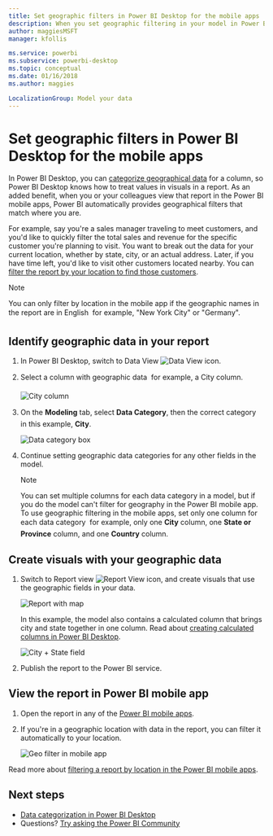 ```yaml
---
title: Set geographic filters in Power BI Desktop for the mobile apps
description: When you set geographic filtering in your model in Power BI Desktop, you can filter data for your location automatically in the Power BI mobile apps.
author: maggiesMSFT
manager: kfollis

ms.service: powerbi
ms.subservice: powerbi-desktop
ms.topic: conceptual
ms.date: 01/16/2018
ms.author: maggies

LocalizationGroup: Model your data
---
```

# Set geographic filters in Power BI Desktop for the mobile apps
In Power BI Desktop, you can [categorize geographical data](desktop-data-categorization.md) for a column, so Power BI Desktop knows how to treat values in visuals in a report. As an added benefit, when you or your colleagues view that report in the Power BI mobile apps, Power BI automatically provides geographical filters that match where you are. 

For example, say you're a sales manager traveling to meet customers, and you'd like to quickly filter the total sales and revenue for the specific customer you're planning to visit. You want to break out the data for your current location, whether by state, city, or an actual address. Later, if you have time left, you'd like to visit other customers located nearby. You can [filter the report by your location to find those customers](consumer/mobile/mobile-apps-geographic-filtering.md).

> [!NOTE]
> You can only filter by location in the mobile app if the geographic names in the report are in English &#150; for example, "New York City" or "Germany".
> 
> 

## Identify geographic data in your report
1. In Power BI Desktop, switch to Data View ![Data View icon](media/desktop-mobile-geofiltering/pbi_desktop_data_icon.png).
2. Select a column with geographic data &#151; for example, a City column.
   
    ![City column](media/desktop-mobile-geofiltering/power-bi-desktop-geo-column.png)
3. On the **Modeling** tab, select **Data Category**, then the correct category &#151; in this example, **City**.
   
    ![Data category box](media/desktop-mobile-geofiltering/power-bi-desktop-geo-category.png)
4. Continue setting geographic data categories for any other fields in the model. 
   
   > [!NOTE]
   > You can set multiple columns for each data category in a model, but if you do the model can't filter for geography in the Power BI mobile app. To use geographic filtering in the mobile apps, set only one column for each data category &#151; for example, only one **City** column, one **State or Province** column, and one **Country** column. 
   > 
   > 

## Create visuals with your geographic data
1. Switch to Report view ![Report View icon](media/desktop-mobile-geofiltering/power-bi-desktop-report-icon.png), and create visuals that use the geographic fields in your data. 
   
    ![Report with map](media/desktop-mobile-geofiltering/power-bi-desktop-geo-report.png)
   
    In this example, the model also contains a calculated column that brings city and state together in one column. Read about [creating calculated columns in Power BI Desktop](desktop-calculated-columns.md).
   
    ![City + State field](media/desktop-mobile-geofiltering/power-bi-desktop-city-state-column.png)
2. Publish the report to the Power BI service.

## View the report in Power BI mobile app
1. Open the report in any of the [Power BI mobile apps](consumer/mobile/mobile-apps-for-mobile-devices.md).
2. If you're in a geographic location with data in the report, you can filter it automatically to your location.
   
    ![Geo filter in mobile app](media/desktop-mobile-geofiltering/power-bi-mobile-geo-map-set-filter.png)

Read more about [filtering a report by location in the Power BI mobile apps](consumer/mobile/mobile-apps-geographic-filtering.md).

## Next steps
* [Data categorization in Power BI Desktop](desktop-data-categorization.md)  
* Questions? [Try asking the Power BI Community](https://community.powerbi.com/)

